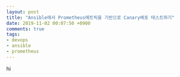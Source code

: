 ```yaml
---
layout: post
title: "Ansible에서 Prometheus메트릭을 기반으로 Canary배포 테스트하기"
date: 2019-11-02 00:07:50 +0900
comments: true
tags:
- devops
- ansible
- prometheus
---
```


hi
